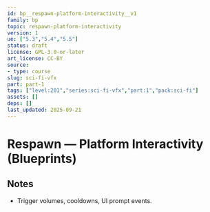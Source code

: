 ```yaml
---
id: bp__respawn-platform-interactivity__v1
family: bp
topic: respawn-platform-interactivity
version: 1
ue: ["5.3","5.4","5.5"]
status: draft
license: GPL-3.0-or-later
art_license: CC-BY
source:
- type: course
slug: sci-fi-vfx
part: part-1
tags: ["level:201","series:sci-fi-vfx","part:1","pack:sci-fi"]
assets: []
deps: []
last_updated: 2025-09-21
---
```



# Respawn — Platform Interactivity (Blueprints)


## Notes
- Trigger volumes, cooldowns, UI prompt events.